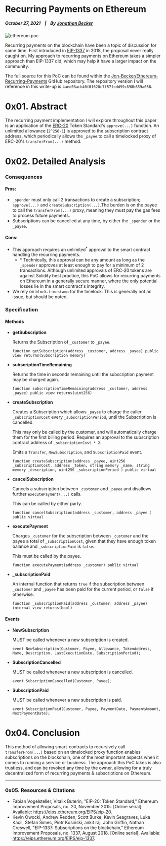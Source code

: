 # Recurring Payments on Ethereum

  ##### October 27, 2021&nbsp;&nbsp;&nbsp;&nbsp;|&nbsp;&nbsp;&nbsp;&nbsp;By [Jonathan Becker](https://jbecker.dev)
  
  ![ethereum poc](https://raw.githubusercontent.com/Jon-Becker/research/main/papers/ethereum-recurring-payments/preview.png?fw)

  Recurring payments on the blockchain have been a topic of discussion for some time. First introduced in [EIP-1337](https://eips.ethereum.org/EIPS/eip-1337) in 2018, the proposal never really caught on. My approach to recurring payments on Ethereum takes a simpler approach than EIP-1337 did, which may help it have a larger impact on the community.

  The full source for this PoC can be found within the  [Jon-Becker/Ethereum-Recurring-Payments](https://github.com/Jon-Becker/ethereum-recurring-payments/tree/4aed03acb40f01628c7f57fcdd99c898b659a058) GitHub repository. The repository version I will reference in this write-up is ``4aed03acb40f01628c7f57fcdd99c898b659a058``.

# 0x01. Abstract
  The recurring payment implementation I will explore throughout this paper is an application of the [ERC-20](https://eips.ethereum.org/EIPS/eip-20) Token Standard's ``approve(...)`` function. An unlimited allowance (``2^256-1``) is approved to the subscription contract address, which periodically allows the ``_payee`` to call a timelocked proxy of ERC-20's ``transferFrom(...)`` method.
  

# 0x02. Detailed Analysis

### Consequences

#### Pros:

  - ``_spender`` must only call 2 transactions to create a subscription; ``approve(...)`` and ``createSubscription(...)``.The burden is on the payee to call the ``transferFrom(...)`` proxy, meaning they must pay the gas fees to process future payments.
  - Subscriptions can be cancelled at any time, by either the ``_spender`` or the ``_payee``.

#### Cons:

- This approach requires an unlimited<sup>*</sup> approval to the smart contract handling the recurring payments.
  - \* Technically, this approval can be any amount as long as the ``_spender`` approves at least enough to pay for a minimum of 2 transactions. Although unlimited approvals of ERC-20 tokens are against Solidity best practice, this PoC allows for recurring payments on Ethereum in a generally secure manner, where the only potential losses lie in the smart contract's integrity.
- We rely on ``block.timestamp`` for the timelock. This is generally not an issue, but should be noted.

### Specification

#### Methods

- **getSubscription**

  Returns the Subscription of ``_customer`` to ``_payee``.

  ```
  function getSubscription(address _customer, address _payee) public view returns(Subscription memory)
  ```
- **subscriptionTimeRemaining**

  Returns the time in seconds remaining until the subscription payment may be charged again.

  ```
  function subscriptionTimeRemaining(address _customer, address _payee) public view returns(uint256)
  ```
- **createSubscription**

  Creates a Subscription which allows ``_payee`` to charge the caller ``_subscriptionCost`` every ``_subscriptionPeriod``, until the Subscription is cancelled.

  This may only be called by the customer, and will automatically charge them for the first billing period. Requires an approval to the subscription contract address of ``_subscriptionCost * 2``.

  Emits a ``Transfer``, ``NewSubscription``, and ``SubscriptionPaid`` event. 

  ```
  function createSubscription(address _payee, uint256 _subscriptionCost, address _token, string memory _name, string memory _description, uint256 _subscriptionPeriod ) public virtual
  ```
- **cancelSubscription**

  Cancels a subscription between ``_customer`` and ``_payee`` and disallows further ``executePayment(...)`` calls.

  This can be called by either party.

  ```
  function cancelSubscription(address _customer, address _payee ) public virtual
  ```
- **executePayment**

  Charges ``_customer`` for the subscription between ``_customer`` and the payee a total of ``_subscriptionCost``, given that they have enough token balance and ``_subscriptionPaid`` is ``false``.

  This must be called by the payee.

  ```
  function executePayment(address _customer) public virtual
  ```
- **_subscriptionPaid**

  An internal function that returns ``true`` if the subscription between ``_customer`` and ``_payee`` has been paid for the current period, or ``false`` if otherwise.
  ```
  function _subscriptionPaid(address _customer, address _payee) internal view returns(bool)
  ```

#### Events

- **NewSubscription**

  MUST be called whenever a new subscription is created.
  ```
  event NewSubscription(Customer, Payee, Allowance, TokenAddress, Name, Description, LastExecutionDate, SubscriptionPeriod);
  ```
- **SubscriptionCancelled**

  MUST be called whenever a new subscription is cancelled.
  ```
  event SubscriptionCancelled(Customer, Payee);
  ```
- **SubscriptionPaid**

  MUST be called whenever a new subscription is paid.
  ```
  event SubscriptionPaid(Customer, Payee, PaymentDate, PaymentAmount, NextPaymentDate);
  ```

# 0x04. Conclusion

  This method of allowing smart-contracts to recursively call ``transferFrom(...)`` based on an timelocked proxy function enables subscriptions on the blockchain, one of the most important aspects when it comes to running a service or business. The approach this PoC takes is also trustless, and can be revoked any time by the owner, allowing for a truly decentralized form of recurring payments & subscriptions on Ethereum.

----

### 0x05. Resources & Citations

  - Fabian Vogelsteller, Vitalik Buterin, "EIP-20: Token Standard," Ethereum Improvement Proposals, no. 20, November 2015. [Online serial]. Available: https://eips.ethereum.org/EIPS/eip-20.
  - Kevin Owocki, Andrew Redden, Scott Burke, Kevin Seagraves, Luka Kacil, Štefan Šimec, Piotr Kosiński, ankit raj, John Griffin, Nathan Creswell, "EIP-1337: Subscriptions on the blockchain," Ethereum Improvement Proposals, no. 1337, August 2018. [Online serial]. Available: https://eips.ethereum.org/EIPS/eip-1337.